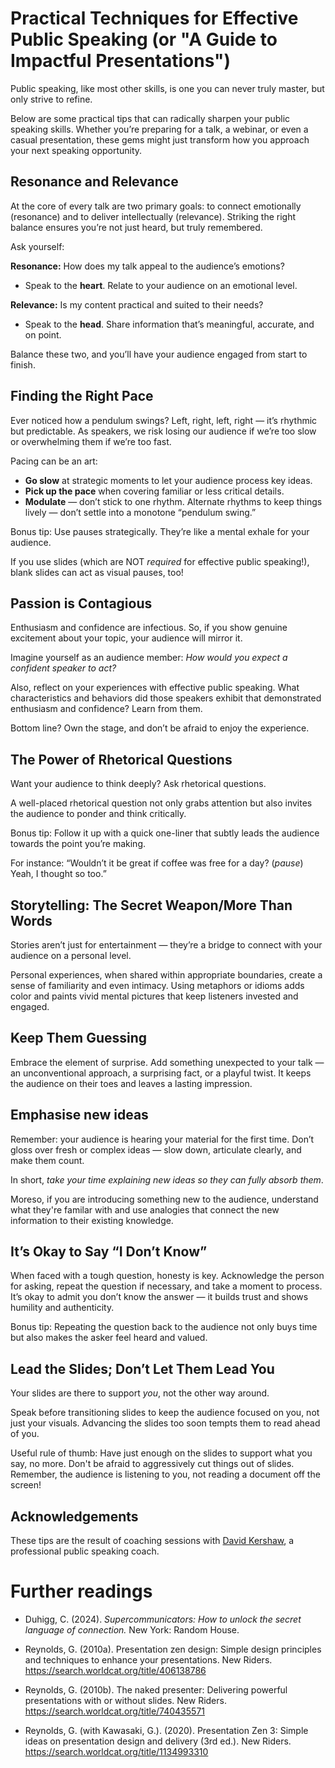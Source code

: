 # Practical Techniques for Effective Public Speaking (or "A Guide to Impactful Presentations")

Public speaking, like most other skills, is one you can never truly master, but only strive to refine. 

Below are some practical tips that can radically sharpen your public speaking skills. 
Whether you’re preparing for a talk, a webinar, or even a casual presentation, these gems might just transform how you approach your next speaking opportunity.

## Resonance and Relevance

At the core of every talk are two primary goals: to connect emotionally (resonance) and to deliver intellectually (relevance). 
Striking the right balance ensures you’re not just heard, but truly remembered.

Ask yourself:

**Resonance:** How does my talk appeal to the audience’s emotions?

- Speak to the **heart**. Relate to your audience on an emotional level.

**Relevance:** Is my content practical and suited to their needs?

- Speak to the **head**. Share information that’s meaningful, accurate, and on point.

Balance these two, and you’ll have your audience engaged from start to finish.

## Finding the Right Pace
Ever noticed how a pendulum swings? Left, right, left, right — it’s rhythmic but predictable. 
As speakers, we risk losing our audience if we’re too slow or overwhelming them if we’re too fast.

Pacing can be an art:

- **Go slow** at strategic moments to let your audience process key ideas.
- **Pick up the pace** when covering familiar or less critical details.
- **Modulate** — don’t stick to one rhythm. Alternate rhythms to keep things lively — don’t settle into a monotone “pendulum swing.”

Bonus tip: Use pauses strategically. 
They’re like a mental exhale for your audience.

If you use slides (which are NOT _required_ for effective public speaking!), blank slides can act as visual pauses, too!

## Passion is Contagious
Enthusiasm and confidence are infectious. 
So, if you show genuine excitement about your topic, your audience will mirror it.

Imagine yourself as an audience member: *How would you expect a confident speaker to act?*

Also, reflect on your experiences with effective public speaking. What characteristics and behaviors did those speakers exhibit that demonstrated enthusiasm and confidence? Learn from them.

Bottom line? Own the stage, and don’t be afraid to enjoy the experience.

## The Power of Rhetorical Questions
Want your audience to think deeply? Ask rhetorical questions.

A well-placed rhetorical question not only grabs attention but also invites the audience to ponder and think critically.

Bonus tip: Follow it up with a quick one-liner that subtly leads the audience towards the point you’re making.

For instance: “Wouldn’t it be great if coffee was free for a day? (*pause*) Yeah, I thought so too.”

## Storytelling: The Secret Weapon/More Than Words

Stories aren’t just for entertainment — they’re a bridge to connect with your audience on a personal level.

Personal experiences, when shared within appropriate boundaries, create a sense of familiarity and even intimacy. 
Using metaphors or idioms adds color and paints vivid mental pictures that keep listeners invested and engaged.

## Keep Them Guessing
Embrace the element of surprise. Add something unexpected to your talk — an unconventional approach, a surprising fact, or a playful twist. 
It keeps the audience on their toes and leaves a lasting impression.

## Emphasise new ideas

Remember: your audience is hearing your material for the first time. 
Don’t gloss over fresh or complex ideas — slow down, articulate clearly, and make them count.

In short, *take your time explaining new ideas so they can fully absorb them*.

Moreso, if you are introducing something new to the audience, understand what they're familar with and use analogies that connect the new information to their existing knowledge.

## It’s Okay to Say “I Don’t Know”

When faced with a tough question, honesty is key. 
Acknowledge the person for asking, repeat the question if necessary, and take a moment to process. 
It’s okay to admit you don’t know the answer — it builds trust and shows humility and authenticity.

Bonus tip: Repeating the question back to the audience not only buys time but also makes the asker feel heard and valued.

## Lead the Slides; Don’t Let Them Lead You
Your slides are there to support *you*, not the other way around.

Speak before transitioning slides to keep the audience focused on you, not just your visuals. 
Advancing the slides too soon tempts them to read ahead of you.

Useful rule of thumb: Have just enough on the slides to support what you say, no more. Don't be afraid to aggressively cut things out of slides. Remember, the audience is listening to you, not reading a document off the screen!

## Acknowledgements

These tips are the result of coaching sessions with [David Kershaw](https://www.davidkershaw.net/), a professional public speaking coach.

# Further readings

- Duhigg, C. (2024). _Supercommunicators: How to unlock the secret language of connection._ New York: Random House.

- Reynolds, G. (2010a). Presentation zen design: Simple design principles and techniques to enhance your presentations. New Riders. https://search.worldcat.org/title/406138786

- Reynolds, G. (2010b). The naked presenter: Delivering powerful presentations with or without slides. New Riders. https://search.worldcat.org/title/740435571

- Reynolds, G. (with Kawasaki, G.). (2020). Presentation Zen 3: Simple ideas on presentation design and delivery (3rd ed.). New Riders. https://search.worldcat.org/title/1134993310
